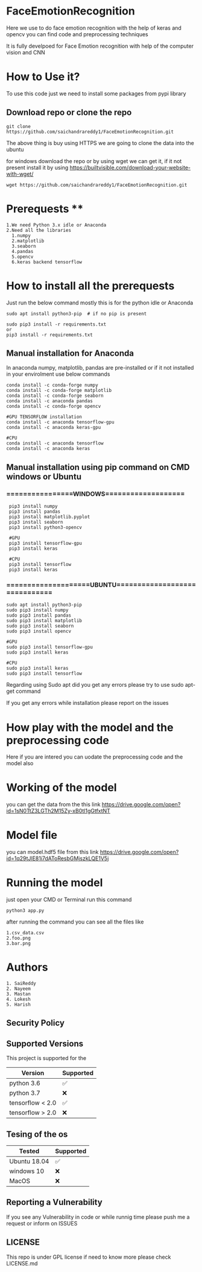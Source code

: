 # FaceEmotionRecognition
Here we use to do face emotion recognition with the help of keras and opencv you can find code and preprocessing techniques


It is fully develpoed for Face Emotion recognition with help of the computer vision and CNN

# How to Use it?
To use this code just we need to install some packages from pypi library

## Download repo or clone the repo
    
    git clone https://github.com/saichandrareddy1/FaceEmotionRecognition.git 

The above thing is buy using HTTPS we are going to clone the data into the ubuntu 
    
for windows download the repo or by using wget we can get it, if it not present install it by using https://builtvisible.com/download-your-website-with-wget/

    wget https://github.com/saichandrareddy1/FaceEmotionRecognition.git

# Prerequests **

    1.We need Python 3.x idle or Anaconda
    2.Need all the libraries 
      1.numpy
      2.matplotlib
      3.seaborn
      4.pandas
      5.opencv
      6.keras backend tensorflow

# How to install all the prerequests

Just run the below command mostly this is for the python idle or Anaconda 

    sudo apt install python3-pip  # if no pip is present
    
    sudo pip3 install -r requirements.txt
    or
    pip3 install -r requirements.txt

## Manual installation for Anaconda

In anaconda numpy, matplotlib, pandas are pre-installed or if it not installed in your envirolment use below commands

    conda install -c conda-forge numpy
    conda install -c conda-forge matplotlib
    conda install -c conda-forge seaborn
    conda install -c anaconda pandas
    conda install -c conda-forge opencv
    
    #GPU TENSORFLOW installation
    conda install -c anaconda tensorflow-gpu
    conda install -c anaconda keras-gpu
    
    #CPU 
    conda install -c anaconda tensorflow
    conda install -c anaconda keras
    
## Manual installation using pip command on CMD windows or Ubuntu

### ================WINDOWS===================
       
     pip3 install numpy
     pip3 install pandas 
     pip3 install matplotlib.pyplot
     pip3 install seaborn
     pip3 install python3-opencv
     
     #GPU
     pip3 install tensorflow-gpu
     pip3 install keras
     
     #CPU
     pip3 install tensorflow
     pip3 install keras
     
### ====================UBUNTU==============================
    
    sudo apt install python3-pip
    sudo pip3 install numpy
    sudo pip3 install pandas
    sudo pip3 install matplotlib
    sudo pip3 install seaborn
    sudo pip3 install opencv
    
    #GPU
    sudo pip3 install tensorflow-gpu
    sudo pip3 install keras
    
    #CPU
    sudo pip3 install keras
    sudo pip3 install tensorflow
    
Regarding using Sudo apt did you get any errors please try to use sudo apt-get command

If you get any errors while installation please report on the issues 
 
# How play with the model and the preprocessing code

Here if you are intered you can uodate the preprocessing code and the model also

# Working of the model

you can get the data from the this link https://drive.google.com/open?id=1sN0TtZ3LGTh2M15Zy-xB0tl1gGtfxtNT

# Model file 

you can model.hdf5 file from this link https://drive.google.com/open?id=1q29tJlE81i7dAToResbGMjszkLQE1V5j

# Running the model 

just open your CMD or Terminal
run this command
    
    python3 app.py
    
 after running the command you can see all the files like
 
    1.csv_data.csv
    2.foo.png
    3.bar.png
    
# Authors 
    1. SaiReddy
    2. Nayeem
    3. Mastan
    4. Lokesh
    5. Harish
    
    
    
## Security Policy

## Supported Versions

This project is supported for the 

| Version           | Supported          |
| ----------------- | ------------------ |
| python 3.6        | :white_check_mark: |
| python 3.7        | :x:                |
| tensorflow < 2.0  | :white_check_mark: |
| tensorflow > 2.0  | :x:                |



## Tesing of the os


| Tested            | Supported          |
| ----------------- | ------------------ |
| Ubuntu 18.04      | :white_check_mark: |
| windows 10        | :x:                |
| MacOS             | :x:                |

## Reporting a Vulnerability

If you see any Vulnerability in code or while runnig time please push me a request or inform on ISSUES

## LICENSE

This repo is under GPL license if need to know more please check LICENSE.md


